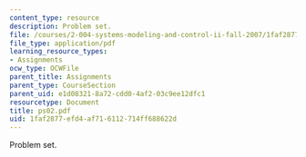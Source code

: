 ```yaml
---
content_type: resource
description: Problem set.
file: /courses/2-004-systems-modeling-and-control-ii-fall-2007/1faf2877efd4af716112714ff688622d_ps02.pdf
file_type: application/pdf
learning_resource_types:
- Assignments
ocw_type: OCWFile
parent_title: Assignments
parent_type: CourseSection
parent_uid: e1d08321-8a72-cdd0-4af2-03c9ee12dfc1
resourcetype: Document
title: ps02.pdf
uid: 1faf2877-efd4-af71-6112-714ff688622d
---
```

Problem set.

